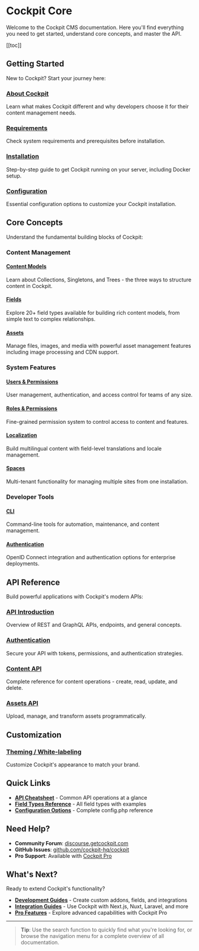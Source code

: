 # Cockpit Core

Welcome to the Cockpit CMS documentation. Here you'll find everything you need to get started, understand core concepts, and master the API.

[[toc]]

## Getting Started

New to Cockpit? Start your journey here:

### [About Cockpit](/general/about)
Learn what makes Cockpit different and why developers choose it for their content management needs.

### [Requirements](/quickstart/requirements)
Check system requirements and prerequisites before installation.

### [Installation](/quickstart/installation)
Step-by-step guide to get Cockpit running on your server, including Docker setup.

### [Configuration](/quickstart/configuration)
Essential configuration options to customize your Cockpit installation.

## Core Concepts

Understand the fundamental building blocks of Cockpit:

### Content Management

#### [Content Models](/concepts/content)
Learn about Collections, Singletons, and Trees - the three ways to structure content in Cockpit.

#### [Fields](/concepts/fields)
Explore 20+ field types available for building rich content models, from simple text to complex relationships.

#### [Assets](/concepts/assets)
Manage files, images, and media with powerful asset management features including image processing and CDN support.

### System Features

#### [Users & Permissions](/concepts/users)
User management, authentication, and access control for teams of any size.

#### [Roles & Permissions](/concepts/roles-permissions)
Fine-grained permission system to control access to content and features.

#### [Localization](/concepts/localization)
Build multilingual content with field-level translations and locale management.

#### [Spaces](/concepts/spaces)
Multi-tenant functionality for managing multiple sites from one installation.

### Developer Tools

#### [CLI](/concepts/cli)
Command-line tools for automation, maintenance, and content management.

#### [Authentication](/concepts/authentication)
OpenID Connect integration and authentication options for enterprise deployments.

## API Reference

Build powerful applications with Cockpit's modern APIs:

### [API Introduction](/api/introduction)
Overview of REST and GraphQL APIs, endpoints, and general concepts.

### [Authentication](/api/authentication)
Secure your API with tokens, permissions, and authentication strategies.

### [Content API](/api/content)
Complete reference for content operations - create, read, update, and delete.

### [Assets API](/api/assets)
Upload, manage, and transform assets programmatically.

## Customization

### [Theming / White-labeling](/general/theming)
Customize Cockpit's appearance to match your brand.

## Quick Links

- **[API Cheatsheet](#)** - Common API operations at a glance
- **[Field Types Reference](#)** - All field types with examples
- **[Configuration Options](#)** - Complete config.php reference

## Need Help?

- **Community Forum**: [discourse.getcockpit.com](https://discourse.getcockpit.com)
- **GitHub Issues**: [github.com/cockpit-hq/cockpit](https://github.com/cockpit-hq/cockpit)
- **Pro Support**: Available with [Cockpit Pro](/documentation/pro)

## What's Next?

Ready to extend Cockpit's functionality?

- **[Development Guides](/../guides)** - Create custom addons, fields, and integrations
- **[Integration Guides](/../guides#integration-guides)** - Use Cockpit with Next.js, Nuxt, Laravel, and more
- **[Pro Features](/../pro)** - Explore advanced capabilities with Cockpit Pro

---

> **Tip**: Use the search function to quickly find what you're looking for, or browse the navigation menu for a complete overview of all documentation.